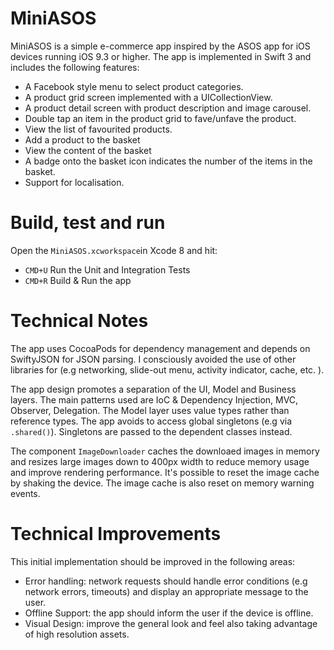 # MiniASOS

MiniASOS is a simple e-commerce app inspired by the ASOS app for iOS devices running iOS 9.3 or higher.
The app is implemented in Swift 3 and includes the following features:

- A Facebook style menu to select product categories.
- A product grid screen implemented with a UICollectionView.
- A product detail screen with product description and image carousel.
- Double tap an item in the product grid to fave/unfave the product.
- View the list of favourited products.
- Add a product to the basket
- View the content of the basket
- A badge onto the basket icon indicates the number of the items in the basket.
- Support for localisation.


Build, test and run
=

Open the `MiniASOS.xcworkspace`in Xcode 8 and hit:

* `CMD+U`  Run the Unit and Integration Tests
* `CMD+R`  Build & Run the app


Technical Notes
=

The app uses CocoaPods for dependency management and depends on SwiftyJSON for JSON parsing.
I consciously avoided the use of other libraries for (e.g networking, slide-out menu, activity indicator, cache, etc. ).

The app design promotes a separation of the UI, Model and Business layers.
The main patterns used are IoC & Dependency Injection, MVC, Observer, Delegation.
The Model layer uses value types rather than reference types.
The app avoids to access global singletons (e.g via `.shared()`). Singletons are passed to the dependent classes instead.

The component `ImageDownloader` caches the downloaed images in memory and resizes large images down to 400px width to reduce memory usage and improve rendering performance.
It's possible to reset the image cache by shaking the device.
The image cache is also reset on memory warning events.


Technical Improvements
=

This initial implementation should be improved in the following areas:

* Error handling: network requests should handle error conditions (e.g network errors, timeouts) and display an appropriate message to the user.
* Offline Support: the app should inform the user if the device is offline.
* Visual Design: improve the general look and feel also taking advantage of high resolution assets.

